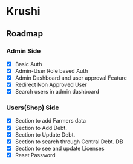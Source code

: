 # Krushi

## Roadmap

### Admin Side
 - [x] Basic Auth
 - [x] Admin-User Role based Auth
 - [x] Admin Dashboard and user approval Feature 
 - [x] Redirect Non Approved User
 - [x] Search users in admin dashboard

### Users(Shop) Side
 - [x] Section to add Farmers data
 - [x] Section to Add Debt.
 - [x] Section to Update Debt.
 - [x] Section to search through Central Debt. DB
 - [x] Section to see and update Licenses
 - [x] Reset Password